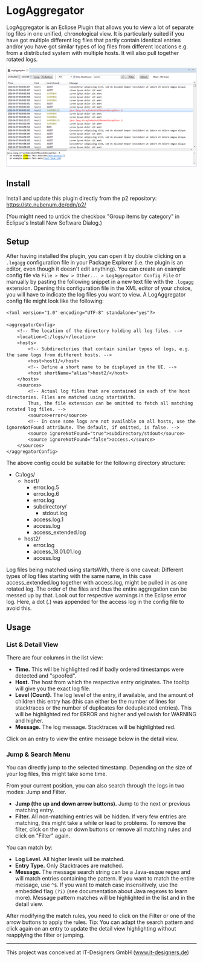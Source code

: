 # LogAggregator

LogAggregator is an Eclipse Plugin that allows you to view a lot of separate log files in one unified, chronological view. It is particularly suited if you have got multiple different log files that partly contain identical entries and/or you have got similar types of log files from different locations e.g. from a distributed system with multiple hosts. It will also pull together rotated logs.

![Screenshot](screenshot.png "Screenshot")


## Install
Install and update this plugin directly from the p2 repository:
https://stc.nubenum.de/cdn/p2/

(You might need to untick the checkbox "Group items by category" in Eclipse's Install New Software Dialog.)
## Setup

After having installed the plugin, you can open it by double clicking on a `.logagg` configuration file in your Package Explorer (i.e. the plugin is an editor, even though it doesn't edit anything). You can create an example config file via `File > New > Other... > LogAggregator Config File` or manually by pasting the following snippet in a new text file with the `.logagg` extension. Opening this configuration file in the XML editor of your choice, you will have to indicate the log files you want to view. A LogAggregator config file might look like the following:
```
<?xml version="1.0" encoding="UTF-8" standalone="yes"?>

<aggregatorConfig>
	<!-- The location of the directory holding all log files. -->
	<location>C:/logs/</location>
	<hosts>
		<!-- Subdirectories that contain similar types of logs, e.g. the same logs from different hosts. -->
		<host>host1/</host>
		<!-- Define a short name to be displayed in the UI. -->
		<host shortName="alias">host2/</host>
	</hosts>
	<sources>
		<!-- Actual log files that are contained in each of the host directories. Files are matched using startsWith.
		Thus, the file extension can be omitted to fetch all matching rotated log files. -->
		<source>error</source>
		<!-- In case some logs are not available on all hosts, use the ignoreNotFound attribute. The default, if omitted, is false. -->
		<source ignoreNotFound="true">subdirectory/stdout</source>
		<source ignoreNotFound="false">access.</source>
	</sources>
</aggregatorConfig>

```
The above config could be suitable for the following directory structure:

* C:/logs/
	* host1/
		* error.log.5
		* error.log.6
		* error.log
		* subdirectory/
			* stdout.log
		* access.log.1
		* access.log
		* access_extended.log
	* host2/
		* error.log
		* access_18.01.01.log
		* access.log

Log files being matched using startsWith, there is one caveat: Different types of log files starting with the same name, in this case access_extended.log together with access.log, might be pulled in as one rotated log. The order of the files and thus the entire aggregation can be messed up by that. Look out for respective warnings in the Eclipse error log. Here, a dot (.) was appended for the access log in the config file to avoid this.

## Usage
### List & Detail View
There are four columns in the list view:

* __Time.__ This will be highlighted red if badly ordered timestamps were detected and "spoofed".
* __Host.__ The host from which the respective entry originates. The tooltip will give you the exact log file.
* __Level (Count).__ The log level of the entry, if available, and the amount of children this entry has (this can either be the number of lines for stacktraces or the number of duplicates for deduplicated entries). This will be highlighted red for ERROR and higher and yellowish for WARNING and higher.
* __Message.__ The log message. Stacktraces will be highlighted red.

Click on an entry to view the entire message below in the detail view.

### Jump & Search Menu
You can directly jump to the selected timestamp. Depending on the size of your log files, this might take some time.

From your current position, you can also search through the logs in two modes: Jump and Filter.

* __Jump (the up and down arrow buttons).__ Jump to the next or previous matching entry.
* __Filter.__ All non-matching entries will be hidden. If very few entries are matching, this might take a while or lead to problems. To remove the filter, click on the up or down buttons or remove all matching rules and click on "Filter" again.

You can match by:

* __Log Level.__ All higher levels will be matched.
* __Entry Type.__ Only Stacktraces are matched.
* __Message.__ The message search string can be a Java-esque regex and will match entries containing the pattern. If you want to match the entire message, use `^$`. If you want to match case insensitively, use the embedded flag `(?i)` (see documentation about Java regexes to learn more). Message pattern matches will be highlighted in the list and in the detail view.

After modifying the match rules, you need to click on the Filter or one of the arrow buttons to apply the rules. Tip: You can adapt the search pattern and click again on an entry to update the detail view highlighting without reapplying the filter or jumping.

---

This project was conceived at IT-Designers GmbH (www.it-designers.de)